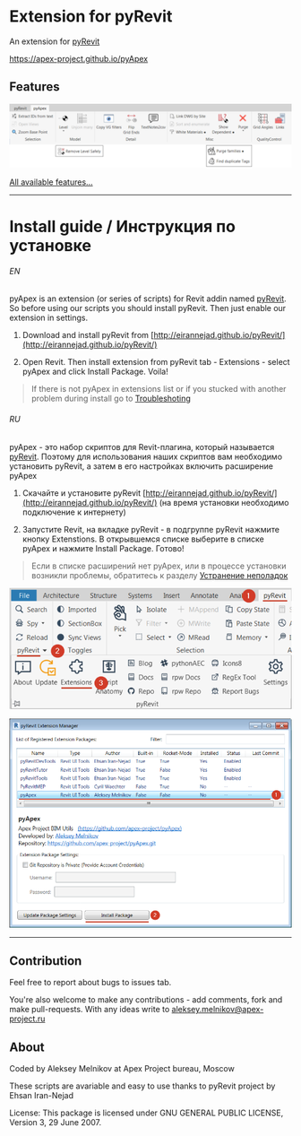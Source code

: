 # Extension for pyRevit 

An extension for [pyRevit](http://eirannejad.github.io/pyRevit/)

https://apex-project.github.io/pyApex

## Features

![pyApex](https://raw.githubusercontent.com/apex-project/pyApex/gh-pages/assets/img/pyApex_buttons.png)

[All available features...](https://apex-project.github.io/pyApex/help)

---

# Install guide / Инструкция по установке

###### EN

pyApex is an extension (or series of scripts) for Revit addin named [pyRevit](http://eirannejad.github.io/pyRevit/). So before using our scripts you should install pyRevit. Then just enable our extension in settings.

1. Download and install pyRevit from [http://eirannejad.github.io/pyRevit/](http://eirannejad.github.io/pyRevit/)

2. Open Revit. Then install extension from pyRevit tab - Extensions - select pyApex and click Install Package. Voila!

> If there is not pyApex in extensions list or if you stucked with another problem during install go to [Troubleshoting](https://apex-project.github.io/pyApex/#troubleshooting)

###### RU

pyApex - это набор скриптов для Revit-плагина, который называется [pyRevit](http://eirannejad.github.io/pyRevit/). Поэтому для использования наших скриптов вам необходимо установить pyRevit, а затем в его настройках включить расширение pyApex

1. Скачайте и установите pyRevit [http://eirannejad.github.io/pyRevit/](http://eirannejad.github.io/pyRevit/) (на время установки необходимо подключение к интернету)

2. Запустите Revit, на вкладке pyRevit - в подгруппе pyRevit нажмите кнопку Extenstions. В открывшемся списке выберите в списке pyApex и нажмите Install Package. Готово!

> Если в списке расширений нет pyApex, или в процессе установки возникли проблемы, обратитесь к разделу [Устранение неполадок](https://apex-project.github.io/pyApex/#устранение-неполадок)


![Extensions button](https://raw.githubusercontent.com/apex-project/pyApex/gh-pages/assets/img/pyrevit_extensions_button.png)

![Extensions window](https://raw.githubusercontent.com/apex-project/pyApex/gh-pages/assets/img/pyrevit_extensions_window.png)

---

## Contribution

Feel free to report about bugs to issues tab. 

You're also welcome to make any contributions - add comments, fork and make pull-requests. With any ideas write to aleksey.melnikov@apex-project.ru


## About

Coded by Aleksey Melnikov at Apex Project bureau, Moscow

These scripts are avariable and easy to use thanks to pyRevit project by Ehsan Iran-Nejad

License: This package is licensed under GNU GENERAL PUBLIC LICENSE, Version 3, 29 June 2007.
